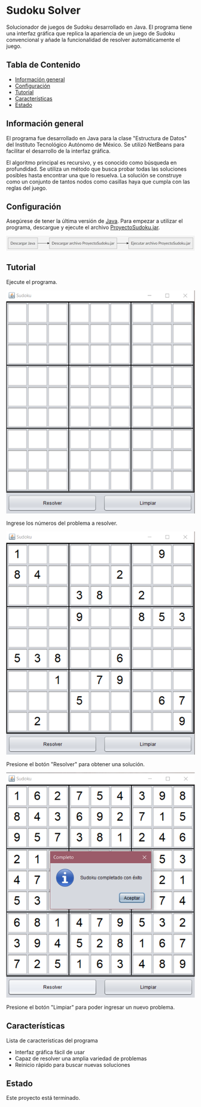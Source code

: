 # Sudoku Solver
Solucionador de juegos de Sudoku desarrollado en Java. El programa tiene una interfaz gráfica que replica la apariencia de un juego de Sudoku convencional y añade la funcionalidad de resolver automáticamente el juego.

## Tabla de Contenido
* [Información general](#información-general)
* [Configuración](#configuración)
* [Tutorial](#tutorial)
* [Características](#características)
* [Estado](#estado)

## Información general
El programa fue desarrollado en Java para la clase "Estructura de Datos" del Instituto Tecnológico Autónomo de México. Se utilizó NetBeans para facilitar el desarrollo de la interfaz gráfica.

El algoritmo principal es recursivo, y es conocido como búsqueda en profundidad. Se utiliza un método que busca probar todas las soluciones posibles hasta encontrar una que lo resuelva. La solución se construye como un conjunto de tantos nodos como casillas haya que cumpla con las reglas del juego. 

## Configuración
Asegúrese de tener la última versión de [Java](https://www.java.com/es/download/).
Para empezar a utilizar el programa, descargue y ejecute el archivo [ProyectoSudoku.jar](./ProyectoSudoku.jar).

![Diagrama](./img/diagrama1.png)

## Tutorial
Ejecute el programa.

![Interfaz1](./img/captura1.png)

Ingrese los números del problema a resolver.

![Interfaz2](./img/captura2.png)

Presione el botón "Resolver" para obtener una solución.

![Interfaz3](./img/captura3.png)

Presione el botón "Limpiar" para poder ingresar un nuevo problema.

## Características
Lista de características del programa
* Interfaz gráfica fácil de usar
* Capaz de resolver una amplia variedad de problemas
* Reinicio rápido para buscar nuevas soluciones

## Estado
Este proyecto está terminado.
